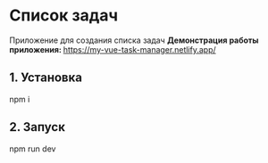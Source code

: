 # Список задач

Приложение для создания списка задач
<b>Демонстрация работы приложения: </b> https://my-vue-task-manager.netlify.app/

## 1. Установка

npm i

## 2. Запуск

npm run dev
